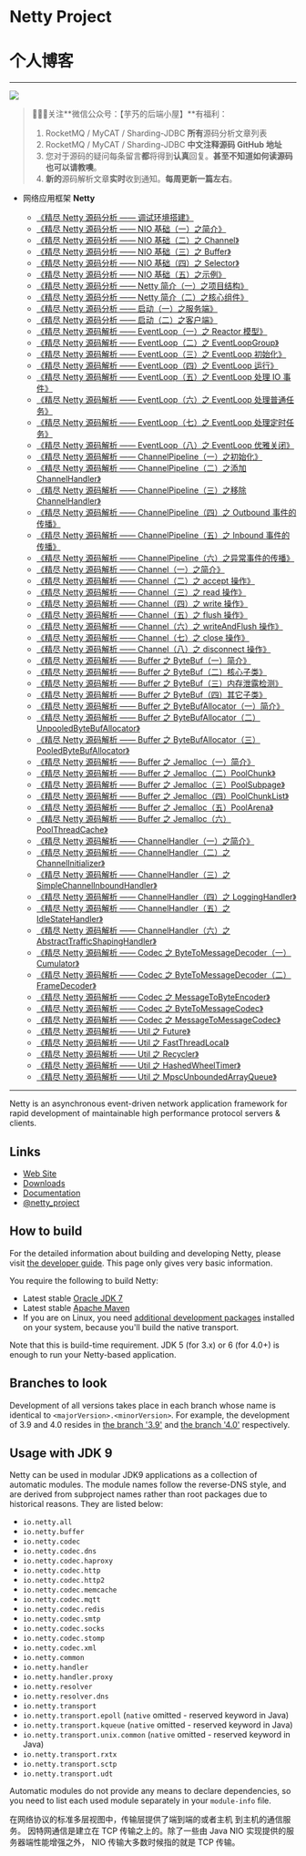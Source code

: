 # Netty Project

# 个人博客

-------

![](http://www.yunai.me/images/common/wechat_mp.jpeg)

> 🙂🙂🙂关注**微信公众号：【芋艿的后端小屋】**有福利：  
> 1. RocketMQ / MyCAT / Sharding-JDBC **所有**源码分析文章列表  
> 2. RocketMQ / MyCAT / Sharding-JDBC **中文注释源码 GitHub 地址**  
> 3. 您对于源码的疑问每条留言**都**将得到**认真**回复。**甚至不知道如何读源码也可以请教噢**。  
> 4. **新的**源码解析文章**实时**收到通知。**每周更新一篇左右**。

* 网络应用框架 **Netty**

    * [《精尽 Netty 源码分析 —— 调试环境搭建》](http://www.iocoder.cn/Netty/Netty-collection?github&1612)
    * [《精尽 Netty 源码分析 —— NIO 基础（一）之简介》](http://www.iocoder.cn/Netty/Netty-collection?github&1612)
    * [《精尽 Netty 源码分析 —— NIO 基础（二）之 Channel》](http://www.iocoder.cn/Netty/Netty-collection?github&1612)
    * [《精尽 Netty 源码分析 —— NIO 基础（三）之 Buffer》](http://www.iocoder.cn/Netty/Netty-collection?github&1612)
    * [《精尽 Netty 源码分析 —— NIO 基础（四）之 Selector》](http://www.iocoder.cn/Netty/Netty-collection?github&1612)
    * [《精尽 Netty 源码分析 —— NIO 基础（五）之示例》](http://www.iocoder.cn/Netty/Netty-collection?github&1612)
    * [《精尽 Netty 源码分析 —— Netty 简介（一）之项目结构》](http://www.iocoder.cn/Netty/Netty-collection?github&1612)
    * [《精尽 Netty 源码分析 —— Netty 简介（二）之核心组件》](http://www.iocoder.cn/Netty/Netty-collection?github&1612)
    * [《精尽 Netty 源码分析 —— 启动（一）之服务端》](http://www.iocoder.cn/Netty/Netty-collection?github&1612)
    * [《精尽 Netty 源码分析 —— 启动（二）之客户端》](http://www.iocoder.cn/Netty/Netty-collection?github&1612)
    * [《精尽 Netty 源码解析 —— EventLoop（一）之 Reactor 模型》](http://www.iocoder.cn/Netty/Netty-collection?github&1612)
    * [《精尽 Netty 源码解析 —— EventLoop（二）之 EventLoopGroup》](http://www.iocoder.cn/Netty/Netty-collection?github&1612)
    * [《精尽 Netty 源码解析 —— EventLoop（三）之 EventLoop 初始化》](http://www.iocoder.cn/Netty/Netty-collection?github&1612)
    * [《精尽 Netty 源码解析 —— EventLoop（四）之 EventLoop 运行》](http://www.iocoder.cn/Netty/Netty-collection?github&1612)
    * [《精尽 Netty 源码解析 —— EventLoop（五）之 EventLoop 处理 IO 事件》](http://www.iocoder.cn/Netty/Netty-collection?github&1612)
    * [《精尽 Netty 源码解析 —— EventLoop（六）之 EventLoop 处理普通任务》](http://www.iocoder.cn/Netty/Netty-collection?github&1612)
    * [《精尽 Netty 源码解析 —— EventLoop（七）之 EventLoop 处理定时任务》](http://www.iocoder.cn/Netty/Netty-collection?github&1612)
    * [《精尽 Netty 源码解析 —— EventLoop（八）之 EventLoop 优雅关闭》](http://www.iocoder.cn/Netty/Netty-collection?github&1612)
    * [《精尽 Netty 源码解析 —— ChannelPipeline（一）之初始化》](http://www.iocoder.cn/Netty/Netty-collection?github&1612)
    * [《精尽 Netty 源码解析 —— ChannelPipeline（二）之添加 ChannelHandler》](http://www.iocoder.cn/Netty/Netty-collection?github&1612)
    * [《精尽 Netty 源码解析 —— ChannelPipeline（三）之移除 ChannelHandler》](http://www.iocoder.cn/Netty/Netty-collection?github&1612)
    * [《精尽 Netty 源码解析 —— ChannelPipeline（四）之 Outbound 事件的传播》](http://www.iocoder.cn/Netty/Netty-collection?github&1612)
    * [《精尽 Netty 源码解析 —— ChannelPipeline（五）之 Inbound 事件的传播》](http://www.iocoder.cn/Netty/Netty-collection?github&1612)
    * [《精尽 Netty 源码解析 —— ChannelPipeline（六）之异常事件的传播》](http://www.iocoder.cn/Netty/Netty-collection?github&1612)
    * [《精尽 Netty 源码解析 —— Channel（一）之简介》](http://www.iocoder.cn/Netty/Netty-collection?github&1612)
    * [《精尽 Netty 源码解析 —— Channel（二）之 accept 操作》](http://www.iocoder.cn/Netty/Netty-collection?github&1612)
    * [《精尽 Netty 源码解析 —— Channel（三）之 read 操作》](http://www.iocoder.cn/Netty/Netty-collection?github&1612)
    * [《精尽 Netty 源码解析 —— Channel（四）之 write 操作》](http://www.iocoder.cn/Netty/Netty-collection?github&1612)
    * [《精尽 Netty 源码解析 —— Channel（五）之 flush 操作》](http://www.iocoder.cn/Netty/Netty-collection?github&1612)
    * [《精尽 Netty 源码解析 —— Channel（六）之 writeAndFlush 操作》](http://www.iocoder.cn/Netty/Netty-collection?github&1612)
    * [《精尽 Netty 源码解析 —— Channel（七）之 close 操作》](http://www.iocoder.cn/Netty/Netty-collection?github&1612)
    * [《精尽 Netty 源码解析 —— Channel（八）之 disconnect 操作》](http://www.iocoder.cn/Netty/Netty-collection?github&1612)
    * [《精尽 Netty 源码解析 —— Buffer 之 ByteBuf（一）简介》](http://www.iocoder.cn/Netty/Netty-collection?github&1612)
    * [《精尽 Netty 源码解析 —— Buffer 之 ByteBuf（二）核心子类》](http://www.iocoder.cn/Netty/Netty-collection?github&1612)
    * [《精尽 Netty 源码解析 —— Buffer 之 ByteBuf（三）内存泄露检测》](http://www.iocoder.cn/Netty/Netty-collection?github&1612)
    * [《精尽 Netty 源码解析 —— Buffer 之 ByteBuf（四）其它子类》](http://www.iocoder.cn/Netty/Netty-collection?github&1612)
    * [《精尽 Netty 源码解析 —— Buffer 之 ByteBufAllocator（一）简介》](http://www.iocoder.cn/Netty/Netty-collection?github&1612)
    * [《精尽 Netty 源码解析 —— Buffer 之 ByteBufAllocator（二）UnpooledByteBufAllocator》](http://www.iocoder.cn/Netty/Netty-collection?github&1612)
    * [《精尽 Netty 源码解析 —— Buffer 之 ByteBufAllocator（三）PooledByteBufAllocator》](http://www.iocoder.cn/Netty/Netty-collection?github&1612)
    * [《精尽 Netty 源码解析 —— Buffer 之 Jemalloc（一）简介》](http://www.iocoder.cn/Netty/Netty-collection?github&1612)
    * [《精尽 Netty 源码解析 —— Buffer 之 Jemalloc（二）PoolChunk》](http://www.iocoder.cn/Netty/Netty-collection?github&1612)
    * [《精尽 Netty 源码解析 —— Buffer 之 Jemalloc（三）PoolSubpage》](http://www.iocoder.cn/Netty/Netty-collection?github&1612)
    * [《精尽 Netty 源码解析 —— Buffer 之 Jemalloc（四）PoolChunkList》](http://www.iocoder.cn/Netty/Netty-collection?github&1612)
    * [《精尽 Netty 源码解析 —— Buffer 之 Jemalloc（五）PoolArena》](http://www.iocoder.cn/Netty/Netty-collection?github&1612)
    * [《精尽 Netty 源码解析 —— Buffer 之 Jemalloc（六）PoolThreadCache》](http://www.iocoder.cn/Netty/Netty-collection?github&1612)
    * [《精尽 Netty 源码解析 —— ChannelHandler（一）之简介》](http://www.iocoder.cn/Netty/Netty-collection?github&1612)
    * [《精尽 Netty 源码解析 —— ChannelHandler（二）之 ChannelInitializer》](http://www.iocoder.cn/Netty/Netty-collection?github&1612)
    * [《精尽 Netty 源码解析 —— ChannelHandler（三）之 SimpleChannelInboundHandler》](http://www.iocoder.cn/Netty/Netty-collection?github&1612)
    * [《精尽 Netty 源码解析 —— ChannelHandler（四）之 LoggingHandler》](http://www.iocoder.cn/Netty/Netty-collection?github&1612)
    * [《精尽 Netty 源码解析 —— ChannelHandler（五）之 IdleStateHandler》](http://www.iocoder.cn/Netty/Netty-collection?github&1612)
    * [《精尽 Netty 源码解析 —— ChannelHandler（六）之 AbstractTrafficShapingHandler》](http://www.iocoder.cn/Netty/Netty-collection?github&1612)
    * [《精尽 Netty 源码解析 —— Codec 之 ByteToMessageDecoder（一）Cumulator》](http://www.iocoder.cn/Netty/Netty-collection?github&1612)
    * [《精尽 Netty 源码解析 —— Codec 之 ByteToMessageDecoder（二）FrameDecoder》](http://www.iocoder.cn/Netty/Netty-collection?github&1612)
    * [《精尽 Netty 源码解析 —— Codec 之 MessageToByteEncoder》](http://www.iocoder.cn/Netty/Netty-collection?github&1612)
    * [《精尽 Netty 源码解析 —— Codec 之 ByteToMessageCodec》](http://www.iocoder.cn/Netty/Netty-collection?github&1612)
    * [《精尽 Netty 源码解析 —— Codec 之 MessageToMessageCodec》](http://www.iocoder.cn/Netty/Netty-collection?github&1612)
    * [《精尽 Netty 源码解析 —— Util 之 Future》](http://www.iocoder.cn/Netty/Netty-collection?github&1612)
    * [《精尽 Netty 源码解析 —— Util 之 FastThreadLocal》](http://www.iocoder.cn/Netty/Netty-collection?github&1612)
    * [《精尽 Netty 源码解析 —— Util 之 Recycler》](http://www.iocoder.cn/Netty/Netty-collection?github&1612)
    * [《精尽 Netty 源码解析 —— Util 之 HashedWheelTimer》](http://www.iocoder.cn/Netty/Netty-collection?github&1612)
    * [《精尽 Netty 源码解析 —— Util 之 MpscUnboundedArrayQueue》](http://www.iocoder.cn/Netty/Netty-collection?github&1612)

-------

Netty is an asynchronous event-driven network application framework for rapid development of maintainable high performance protocol servers & clients.

## Links

* [Web Site](http://netty.io/)
* [Downloads](http://netty.io/downloads.html)
* [Documentation](http://netty.io/wiki/)
* [@netty_project](https://twitter.com/netty_project)

## How to build

For the detailed information about building and developing Netty, please visit [the developer guide](http://netty.io/wiki/developer-guide.html).  This page only gives very basic information.

You require the following to build Netty:

* Latest stable [Oracle JDK 7](http://www.oracle.com/technetwork/java/)
* Latest stable [Apache Maven](http://maven.apache.org/)
* If you are on Linux, you need [additional development packages](http://netty.io/wiki/native-transports.html) installed on your system, because you'll build the native transport.

Note that this is build-time requirement.  JDK 5 (for 3.x) or 6 (for 4.0+) is enough to run your Netty-based application.

## Branches to look

Development of all versions takes place in each branch whose name is identical to `<majorVersion>.<minorVersion>`.  For example, the development of 3.9 and 4.0 resides in [the branch '3.9'](https://github.com/netty/netty/tree/3.9) and [the branch '4.0'](https://github.com/netty/netty/tree/4.0) respectively.

## Usage with JDK 9

Netty can be used in modular JDK9 applications as a collection of automatic modules. The module names follow the
reverse-DNS style, and are derived from subproject names rather than root packages due to historical reasons. They
are listed below:

 * `io.netty.all`
 * `io.netty.buffer`
 * `io.netty.codec`
 * `io.netty.codec.dns`
 * `io.netty.codec.haproxy`
 * `io.netty.codec.http`
 * `io.netty.codec.http2`
 * `io.netty.codec.memcache`
 * `io.netty.codec.mqtt`
 * `io.netty.codec.redis`
 * `io.netty.codec.smtp`
 * `io.netty.codec.socks`
 * `io.netty.codec.stomp`
 * `io.netty.codec.xml`
 * `io.netty.common`
 * `io.netty.handler`
 * `io.netty.handler.proxy`
 * `io.netty.resolver`
 * `io.netty.resolver.dns`
 * `io.netty.transport`
 * `io.netty.transport.epoll` (`native` omitted - reserved keyword in Java)
 * `io.netty.transport.kqueue` (`native` omitted - reserved keyword in Java)
 * `io.netty.transport.unix.common` (`native` omitted - reserved keyword in Java)
 * `io.netty.transport.rxtx`
 * `io.netty.transport.sctp`
 * `io.netty.transport.udt`



Automatic modules do not provide any means to declare dependencies, so you need to list each used module separately
in your `module-info` file.


在网络协议的标准多层视图中，传输层提供了端到端的或者主机
到主机的通信服务。
因特网通信是建立在 TCP 传输之上的。除了一些由 Java NIO 实现提供的服务器端性能增强之外，
NIO 传输大多数时候指的就是 TCP 传输。


